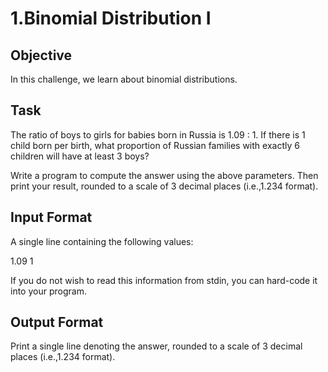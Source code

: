 # 1.Binomial Distribution I

<h2>Objective</h2>
In this challenge, we learn about binomial distributions.

<h2>Task</h2>
The ratio of boys to girls for babies born in Russia is 1.09 : 1. If there is 1 child born per birth, what proportion of Russian families with exactly 6 children will have at least 3 boys?

Write a program to compute the answer using the above parameters. Then print your result, rounded to a scale of 3 decimal places (i.e.,1.234 format).

<h2>Input Format</h2>

A single line containing the following values:

1.09 1

If you do not wish to read this information from stdin, you can hard-code it into your program.

<h2>Output Format</h2>

Print a single line denoting the answer, rounded to a scale of 3 decimal places (i.e.,1.234 format).
